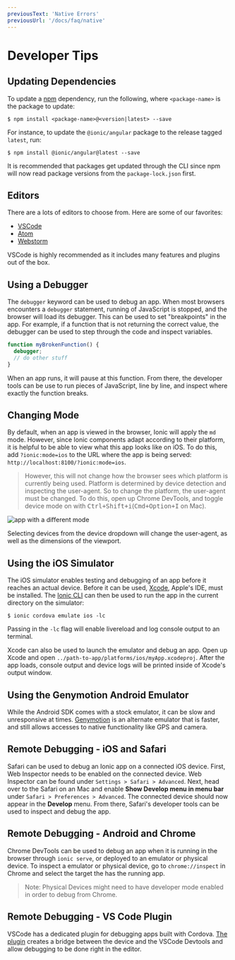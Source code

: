 ```yaml
---
previousText: 'Native Errors'
previousUrl: '/docs/faq/native'
---
```


# Developer Tips

## Updating Dependencies

To update a [npm](https://www.npmjs.com/) dependency, run the following, where `<package-name>` is the package to update:

```shell
$ npm install <package-name>@<version|latest> --save
```

For instance, to update the `@ionic/angular` package to the release tagged `latest`, run:

```shell
$ npm install @ionic/angular@latest --save
```

It is recommended that packages get updated through the CLI since npm will now read package versions from the `package-lock.json` first.

## Editors

There are a lots of editors to choose from. Here are some of our favorites:

- [VSCode](https://code.visualstudio.com)
- [Atom](https://atom.io)
- [Webstorm](https://www.jetbrains.com/webstorm/)

VSCode is highly recommended as it includes many features and plugins out of the box.

## Using a Debugger

The `debugger` keyword can be used to debug an app. When most browsers encounters a `debugger` statement, running of JavaScript is stopped, and the browser will load its debugger. This can be used to set "breakpoints" in the app. For example, if a function that is not returning the correct value, the debugger can be used to step through the code and inspect variables.

```javascript
function myBrokenFunction() {
  debugger;
  // do other stuff
}
```

When an app runs, it will pause at this function. From there, the developer tools can be use to run pieces of JavaScript, line by line, and inspect where exactly the function breaks.

## Changing Mode

By default, when an app is viewed in the browser, Ionic will apply the `md` mode. However, since Ionic components adapt according to their platform, it is helpful to be able to view what this app looks like on iOS. To do this, add `?ionic:mode=ios` to the URL where the app is being served: `http://localhost:8100/?ionic:mode=ios`.

> However, this will not change how the browser sees which platform is currently being used. Platform is determined by device detection and inspecting the user-agent. So to change the platform, the user-agent must be changed. To do this, open up Chrome DevTools, and toggle device mode on with <kbd>Ctrl+Shift+i</kbd>(<kbd>Cmd+Option+I</kbd> on Mac).

![app with a different mode](/docs/assets/img/faq/tips/change-device-platform.png)

Selecting devices from the device dropdown will change the user-agent, as well as the dimensions of the viewport.

## Using the iOS Simulator

The iOS simulator enables testing and debugging of an app before it reaches an actual device. Before it can be used, [Xcode](https://developer.apple.com/xcode/download/), Apple's IDE, must be installed. The [Ionic CLI](/docs/cli) can then be used to run the app in the current directory on the simulator:

```shell
$ ionic cordova emulate ios -lc
```

Passing in the `-lc` flag will enable livereload and log console output to an terminal.

Xcode can also be used to launch the emulator and debug an app.
Open up Xcode and open `../path-to-app/platforms/ios/myApp.xcodeproj`.
After the app loads, console output and device logs will be printed inside of Xcode's output window.

## Using the Genymotion Android Emulator

While the Android SDK comes with a stock emulator, it can be slow and unresponsive at times. [Genymotion](https://www.genymotion.com) is an alternate emulator that is faster, and still allows accesses to native functionality like GPS and camera.

## Remote Debugging - iOS and Safari

Safari can be used to debug an Ionic app on a connected iOS device.
First, Web Inspector needs to be enabled on the connected device.
Web Inspector can be found under `Settings > Safari > Advanced`.
Next, head over to the Safari on an Mac and enable **Show Develop menu in menu bar** under `Safari > Preferences > Advanced`.
The connected device should now appear in the **Develop** menu.
From there, Safari's developer tools can be used to inspect and debug the app.

## Remote Debugging - Android and Chrome

Chrome DevTools can be used to debug an app when it is running in the browser through `ionic serve`, or deployed to an emulator or physical device.
To inspect a emulator or physical device, go to `chrome://inspect` in Chrome and select the target the has the running app.

> Note: Physical Devices might need to have developer mode enabled in order to debug from Chrome.


## Remote Debugging - VS Code Plugin

VSCode has a dedicated plugin for debugging apps built with Cordova.
[The plugin](https://marketplace.visualstudio.com/items?itemName=vsmobile.cordova-tools) creates a bridge between the device and the VSCode Devtools and allow debugging to be done right in the editor.

